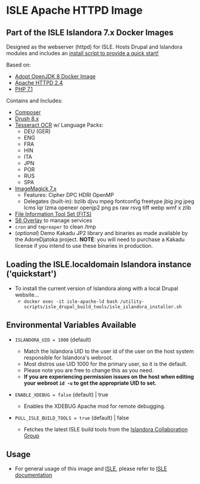 # ISLE Apache HTTPD Image

## Part of the ISLE Islandora 7.x Docker Images
Designed as the webserver (httpd) for ISLE. Hosts Drupal and Islandora modules and includes an [install script to provide a quick start!](#loading-the-islelocaldomain-islandora-instance-quickstart)

Based on:  
* [Adopt OpenJDK 8 Docker Image](https://hub.docker.com/r/adoptopenjdk/openjdk8)
* [Apache HTTPD 2.4](https://httpd.apache.org/)
* [PHP 7.1](https://www.php.net/)

Contains and Includes:
* [Composer](https://getcomposer.org)
* [Drush 8.x](https://www.drush.org/)
* [Tesseract OCR](https://github.com/tesseract-ocr) w/ Language Packs:
  - DEU (GER)
  - ENG
  - FRA
  - HIN
  - ITA
  - JPN
  - POR
  - RUS
  - SPA 
* [ImageMagick 7.x](https://www.imagemagick.org/)
  - Features: Cipher DPC HDRI OpenMP
  - Delegates (built-in): bzlib djvu mpeg fontconfig freetype jbig jng jpeg lcms lqr lzma openexr openjp2 png ps raw rsvg tiff webp wmf x zlib
* [File Information Tool Set (FITS)](https://projects.iq.harvard.edu/fits/home)
* [S6 Overlay](https://github.com/just-containers/s6-overlay) to manage services  
* `cron` and `tmpreaper` to clean /tmp
* (_optional_) Demo Kakadu JP2 library and binaries as made available by the AdoreDjatoka project. **NOTE**: you will need to purchase a Kakadu license if you intend to use these binaries in production.

## Loading the ISLE.localdomain Islandora instance ('quickstart')

* To install the current version of Islandora along with a local Drupal website...
  * `docker exec -it isle-apache-ld bash /utility-scripts/isle_drupal_build_tools/isle_islandora_installer.sh`

## Environmental Variables Available

* `ISLANDORA_UID = 1000` (default)
  * Match the Islandora UID to the user id of the user on the host system responsible for Islandora's webroot.
  * Most distros use UID 1000 for the primary user, so it is the default.
  * Please note you are free to change this as you need.
  * **If you are experiencing permission issues on the host when editing your webroot `id -u` to get the appropriate UID to set.**

* `ENABLE_XDEBUG = false` (default) | true
  * Enables the XDEBUG Apache mod for remote debugging.

* `PULL_ISLE_BUILD_TOOLS = true` (default) | false
  * Fetches the latest ISLE build tools from the [Islandora Collaboration Group](https://github.com/Islandora-Collaboration-Group/isle_drupal_build_tools)

## Usage

* For general usage of this image and [ISLE](https://github.com/Islandora-Collaboration-Group/ISLE), please refer to [ISLE documentation](https://islandora-collaboration-group.github.io/ISLE/)
